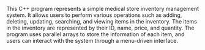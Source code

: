 This C++ program represents a simple medical store inventory management system. It allows users to perform various operations such as adding, deleting, updating, searching, and viewing items in the inventory. The items in the inventory are represented by their ID, name, price, and quantity. The program uses parallel arrays to store the information of each item, and users can interact with the system through a menu-driven interface.
